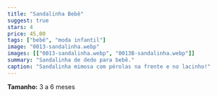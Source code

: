 ```yaml
---
title: "Sandalinha Bebê"
suggest: true
stars: 4
price: 45,00
tags: ["bebê", "moda infantil"]
image: "0013-sandalinha.webp"
images: [["0013-sandalinha.webp", "0013B-sandalinha.webp"]]
summary: "Sandalinha de dedo para bebê."
caption: "Sandalinha mimosa com pérolas na frente e no lacinho!"
---
```


**Tamanho:** 3 a 6 meses  
